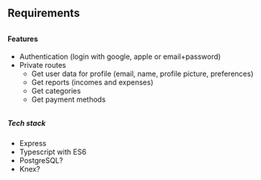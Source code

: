 ## Requirements
##
#### Features
- Authentication (login with google, apple or email+password)
- Private routes
    - Get user data for profile (email, name, profile picture, preferences)
    - Get reports (incomes and expenses)
    - Get categories  
    - Get payment methods
##
##### Tech stack
- Express
- Typescript with ES6
- PostgreSQL?
- Knex?